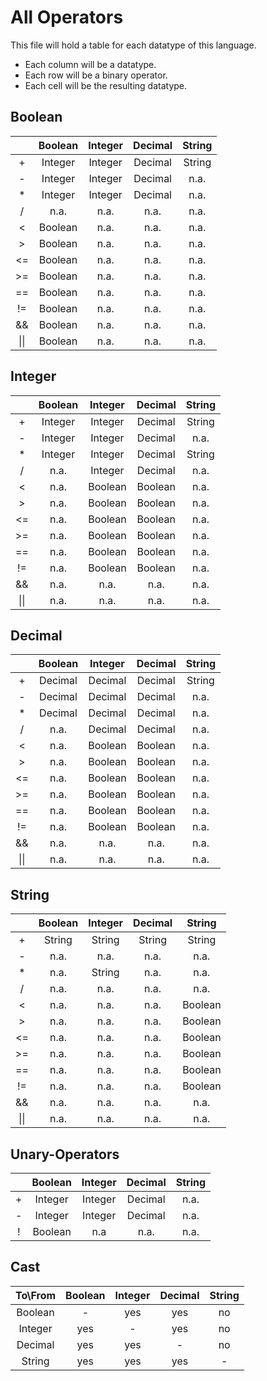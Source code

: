 # All Operators

This file will hold a table for each datatype of this language.

- Each column will be a datatype.
- Each row will be a binary operator.
- Each cell will be the resulting datatype.

## Boolean

|      | Boolean | Integer | Decimal | String |
|:----:|:-------:|:-------:|:-------:|:------:|
|  +   | Integer | Integer | Decimal | String |
|  -   | Integer | Integer | Decimal |  n.a.  |
|  *   | Integer | Integer | Decimal |  n.a.  |
|  /   |  n.a.   |  n.a.   |  n.a.   |  n.a.  |
|  <   | Boolean |  n.a.   |  n.a.   |  n.a.  |
|  \>  | Boolean |  n.a.   |  n.a.   |  n.a.  |
|  <=  | Boolean |  n.a.   |  n.a.   |  n.a.  |
| \>=  | Boolean |  n.a.   |  n.a.   |  n.a.  |
|  ==  | Boolean |  n.a.   |  n.a.   |  n.a.  |
|  !=  | Boolean |  n.a.   |  n.a.   |  n.a.  |
|  &&  | Boolean |  n.a.   |  n.a.   |  n.a.  |
| \|\| | Boolean |  n.a.   |  n.a.   |  n.a.  |

## Integer

|      | Boolean | Integer | Decimal | String |
|:----:|:-------:|:-------:|:-------:|:------:|
|  +   | Integer | Integer | Decimal | String |
|  -   | Integer | Integer | Decimal |  n.a.  |
|  *   | Integer | Integer | Decimal | String |
|  /   |  n.a.   | Integer | Decimal |  n.a.  |
|  <   |  n.a.   | Boolean | Boolean |  n.a.  |
|  \>  |  n.a.   | Boolean | Boolean |  n.a.  |
|  <=  |  n.a.   | Boolean | Boolean |  n.a.  |
| \>=  |  n.a.   | Boolean | Boolean |  n.a.  |
|  ==  |  n.a.   | Boolean | Boolean |  n.a.  |
|  !=  |  n.a.   | Boolean | Boolean |  n.a.  |
|  &&  |  n.a.   |  n.a.   |  n.a.   |  n.a.  |
| \|\| |  n.a.   |  n.a.   |  n.a.   |  n.a.  |

## Decimal

|      | Boolean | Integer | Decimal | String |
|:----:|:-------:|:-------:|:-------:|:------:|
|  +   | Decimal | Decimal | Decimal | String |
|  -   | Decimal | Decimal | Decimal |  n.a.  |
|  *   | Decimal | Decimal | Decimal |  n.a.  |
|  /   |  n.a.   | Decimal | Decimal |  n.a.  |
|  <   |  n.a.   | Boolean | Boolean |  n.a.  |
|  \>  |  n.a.   | Boolean | Boolean |  n.a.  |
|  <=  |  n.a.   | Boolean | Boolean |  n.a.  |
| \>=  |  n.a.   | Boolean | Boolean |  n.a.  |
|  ==  |  n.a.   | Boolean | Boolean |  n.a.  |
|  !=  |  n.a.   | Boolean | Boolean |  n.a.  |
|  &&  |  n.a.   |  n.a.   |  n.a.   |  n.a.  |
| \|\| |  n.a.   |  n.a.   |  n.a.   |  n.a.  |

## String

|      | Boolean | Integer | Decimal | String  |
|:----:|:-------:|:-------:|:-------:|:-------:|
|  +   | String  | String  | String  | String  |
|  -   |  n.a.   |  n.a.   |  n.a.   |  n.a.   |
|  *   |  n.a.   | String  |  n.a.   |  n.a.   |
|  /   |  n.a.   |  n.a.   |  n.a.   |  n.a.   |
|  <   |  n.a.   |  n.a.   |  n.a.   | Boolean |
|  \>  |  n.a.   |  n.a.   |  n.a.   | Boolean |
|  <=  |  n.a.   |  n.a.   |  n.a.   | Boolean |
| \>=  |  n.a.   |  n.a.   |  n.a.   | Boolean |
|  ==  |  n.a.   |  n.a.   |  n.a.   | Boolean |
|  !=  |  n.a.   |  n.a.   |  n.a.   | Boolean |
|  &&  |  n.a.   |  n.a.   |  n.a.   |  n.a.   |
| \|\| |  n.a.   |  n.a.   |  n.a.   |  n.a.   |

## Unary-Operators

|   | Boolean | Integer | Decimal | String |
|:-:|:-------:|:-------:|:-------:|:------:|
| + | Integer | Integer | Decimal |  n.a.  |
| - | Integer | Integer | Decimal |  n.a.  |
| ! | Boolean |   n.a   |  n.a.   |  n.a.  |

## Cast

| To\\From | Boolean | Integer | Decimal | String |
|:--------:|:-------:|:-------:|:-------:|:------:|
| Boolean  |    -    |   yes   |   yes   |   no   |
| Integer  |   yes   |    -    |   yes   |   no   |
| Decimal  |   yes   |   yes   |    -    |   no   |
|  String  |   yes   |   yes   |   yes   |   -    |